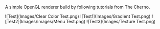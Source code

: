 A simple OpenGL renderer build by following tutorials from The Cherno.

![Test](Images/Clear Color Test.png)
![Test1](Images/Gradient Test.png)
![Test2](Images/Images/Menu Test.png)
![Test3](Images/Texture Test.png)

